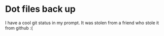 # Dot files back up
I have a cool git status in my prompt. It was stolen from a friend who stole it from github :(





